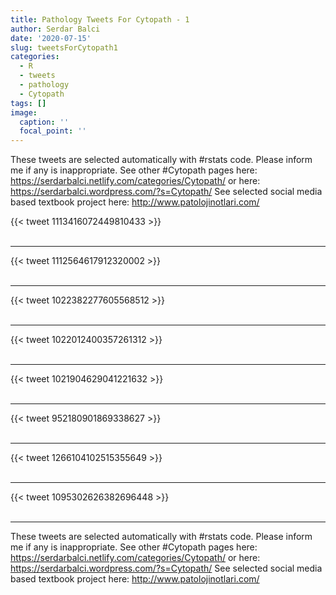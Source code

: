 ```yaml
---
title: Pathology Tweets For Cytopath - 1
author: Serdar Balci
date: '2020-07-15'
slug: tweetsForCytopath1
categories:
  - R
  - tweets
  - pathology
  - Cytopath
tags: []
image:
  caption: ''
  focal_point: ''
---
```



These tweets are selected automatically with #rstats code. Please inform me if any is inappropriate.
See other #Cytopath pages here: https://serdarbalci.netlify.com/categories/Cytopath/  or here: https://serdarbalci.wordpress.com/?s=Cytopath/ 
See selected social media based textbook project here: http://www.patolojinotlari.com/

{{< tweet 1113416072449810433 >}}
<br>
<br>
<hr>
{{< tweet 1112564617912320002 >}}
<br>
<br>
<hr>
{{< tweet 1022382277605568512 >}}
<br>
<br>
<hr>
{{< tweet 1022012400357261312 >}}
<br>
<br>
<hr>
{{< tweet 1021904629041221632 >}}
<br>
<br>
<hr>
{{< tweet 952180901869338627 >}}
<br>
<br>
<hr>
{{< tweet 1266104102515355649 >}}
<br>
<br>
<hr>
{{< tweet 1095302626382696448 >}}
<br>
<br>
<hr>


These tweets are selected automatically with #rstats code. Please inform me if any is inappropriate.
See other #Cytopath pages here: https://serdarbalci.netlify.com/categories/Cytopath/  or here: https://serdarbalci.wordpress.com/?s=Cytopath/ 
See selected social media based textbook project here: http://www.patolojinotlari.com/
